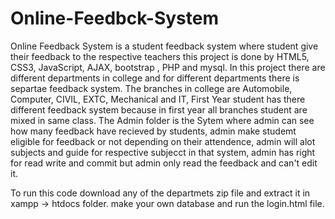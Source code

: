 # Online-Feedbck-System
Online Feedback System is a student feedback system where student give their feedback to the respective teachers this project is done by HTML5, CSS3, JavaScript, AJAX, bootstrap , PHP and mysql.
In this project there are different departments in college and for different departments there is separtae feedback system.
The branches in college are Automobile, Computer, CIVIL, EXTC, Mechanical and IT, First Year student has there different feedback system because in first year all branches student are mixed in same class.
The Admin folder is the Sytem where admin can see how many feedback have recieved by students, admin make studemt eligible for feedback or not depending on their attendence, admin will alot subjects and guide for respective subjecct in that system, admin has right for read write and commit but admin only read the feedback and can't edit it.

To run this code download any of the departmets zip file and extract it in xampp -> htdocs folder. make your own database and run the login.html file.
